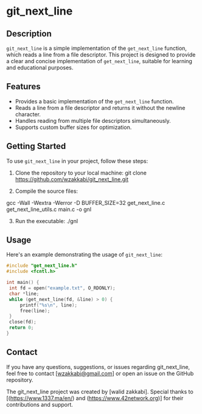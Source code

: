 # git_next_line

## Description
`git_next_line` is a simple implementation of the `get_next_line` function, which reads a line from a file descriptor. This project is designed to provide a clear and concise implementation of `get_next_line`, suitable for learning and educational purposes.

## Features
- Provides a basic implementation of the `get_next_line` function.
- Reads a line from a file descriptor and returns it without the newline character.
- Handles reading from multiple file descriptors simultaneously.
- Supports custom buffer sizes for optimization.

## Getting Started
To use `git_next_line` in your project, follow these steps:

1. Clone the repository to your local machine:
git clone https://github.com/wzakkabi/git_next_line.git

2. Compile the source files:

gcc -Wall -Wextra -Werror -D BUFFER_SIZE=32 get_next_line.c get_next_line_utils.c main.c -o gnl

3. Run the executable:
./gnl

## Usage
Here's an example demonstrating the usage of `git_next_line`:

```c
#include "get_next_line.h"
#include <fcntl.h>

int main() {
 int fd = open("example.txt", O_RDONLY);
 char *line;
 while (get_next_line(fd, &line) > 0) {
     printf("%s\n", line);
     free(line);
 }
 close(fd);
 return 0;
}
```
## Contact
If you have any questions, suggestions, or issues regarding git_next_line, feel free to contact [wzakkabi@gmail.com] or open an issue on the GitHub repository.

The git_next_line project was created by [walid zakkabi]. Special thanks to [(https://www.1337.ma/en/) and (https://www.42network.org)] for their contributions and support.
